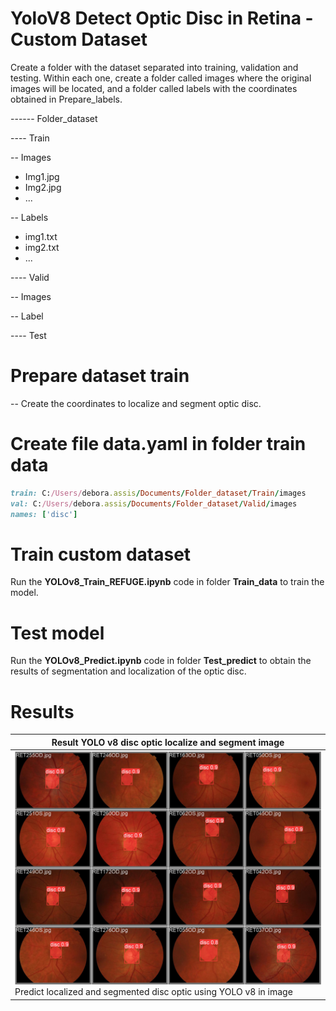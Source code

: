 # YoloV8 Detect Optic Disc in Retina - Custom Dataset

Create a folder with the dataset separated into training, validation and testing. 
Within each one, create a folder called images where the original images will be 
located, and a folder called labels with the coordinates obtained in Prepare_labels.


------ Folder_dataset

---- Train

-- Images

  - Img1.jpg
  - Img2.jpg
  - ...
    
-- Labels

  - img1.txt
  - img2.txt
  - ...

---- Valid

-- Images

-- Label

---- Test


# Prepare dataset train
-- Create the coordinates to localize and segment optic disc.

# Create file **data.yaml** in folder train data
```ruby
train: C:/Users/debora.assis/Documents/Folder_dataset/Train/images
val: C:/Users/debora.assis/Documents/Folder_dataset/Valid/images
names: ['disc']  
```
# Train custom dataset
Run the **YOLOv8_Train_REFUGE.ipynb** code in folder **Train_data** to train the model.

# Test model
Run the **YOLOv8_Predict.ipynb** code  in folder **Test_predict** to obtain the results of segmentation and localization of the optic disc.

# Results 

| Result YOLO v8 disc optic localize and segment image|
|-----------------------------------------------------|
| ![val_batch2_pred](./Train_data/runs/segment/train/val_batch2_pred.jpg) Predict localized and segmented disc optic using YOLO v8 in image|

